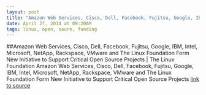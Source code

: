 ```yaml
---
layout: post
title: "Amazon Web Services, Cisco, Dell, Facebook, Fujitsu, Google, IBM, Intel, Microsoft, NetApp, Rackspace, VMware and The Linux Foundation Form New Initiative to Support Critical Open Source Projects | The Linux Foundation"
date: April 27, 2014 at 09:20AM
tags: linux, open, soure, funding
---
```

##Amazon Web Services, Cisco, Dell, Facebook, Fujitsu, Google, IBM, Intel, Microsoft, NetApp, Rackspace, VMware and The Linux Foundation Form New Initiative to Support Critical Open Source Projects | The Linux Foundation
Amazon Web Services, Cisco, Dell, Facebook, Fujitsu, Google, IBM, Intel, Microsoft, NetApp, Rackspace, VMware and The Linux Foundation Form New Initiative to Support Critical Open Source Projects
[link to source](http://ift.tt/1f9RHwn) 
